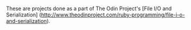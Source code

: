 These are projects done as a part of The Odin Project's [File I/O and Serialization] (http://www.theodinproject.com/ruby-programming/file-i-o-and-serialization).

